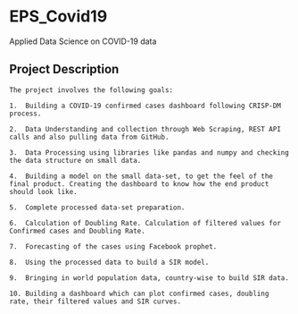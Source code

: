 EPS_Covid19
==============================

Applied Data Science on COVID-19 data

Project Description
-------------------

    The project involves the following goals:
    
    1.  Building a COVID-19 confirmed cases dashboard following CRISP-DM process.
    
    2.  Data Understanding and collection through Web Scraping, REST API calls and also pulling data from GitHub.
    
    3.  Data Processing using libraries like pandas and numpy and checking the data structure on small data.
    
    4.  Building a model on the small data-set, to get the feel of the final product. Creating the dashboard to know how the end product should look like.
    
    5.  Complete processed data-set preparation.
    
    6.  Calculation of Doubling Rate. Calculation of filtered values for Confirmed cases and Doubling Rate.
    
    7.  Forecasting of the cases using Facebook prophet.
    
    8.  Using the processed data to build a SIR model.
    
    9.  Bringing in world population data, country-wise to build SIR data.
    
    10. Building a dashboard which can plot confirmed cases, doubling rate, their filtered values and SIR curves.
